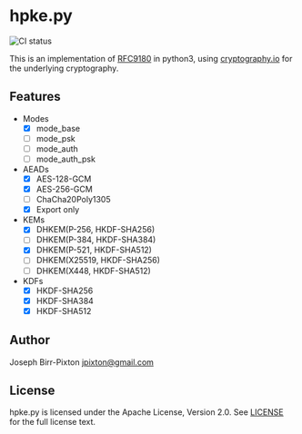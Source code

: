 # hpke.py

![CI status](https://github.com/ctz/hpke-py/actions/workflows/ci.yaml/badge.svg)

This is an implementation of [RFC9180](https://datatracker.ietf.org/doc/rfc9180/) in python3, using
[cryptography.io](https://cryptography.io) for the underlying cryptography.

## Features

 - Modes
   - [x] mode_base
   - [ ] mode_psk
   - [ ] mode_auth
   - [ ] mode_auth_psk
 - AEADs
   - [x] AES-128-GCM
   - [x] AES-256-GCM
   - [ ] ChaCha20Poly1305
   - [x] Export only
 - KEMs
   - [x] DHKEM(P-256, HKDF-SHA256)
   - [ ] DHKEM(P-384, HKDF-SHA384)
   - [x] DHKEM(P-521, HKDF-SHA512)
   - [ ] DHKEM(X25519, HKDF-SHA256)
   - [ ] DHKEM(X448, HKDF-SHA512)
 - KDFs
   - [x] HKDF-SHA256
   - [x] HKDF-SHA384
   - [x] HKDF-SHA512

## Author
Joseph Birr-Pixton <jpixton@gmail.com>

## License
hpke.py is licensed under the Apache License, Version 2.0. See
[LICENSE](LICENSE) for the full license text.
